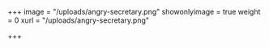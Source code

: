 +++
image = "/uploads/angry-secretary.png"
showonlyimage = true
weight = 0
xurl = "/uploads/angry-secretary.png"

+++
